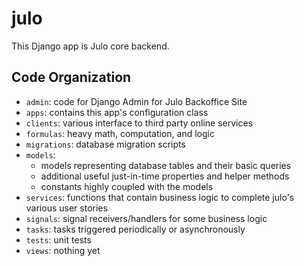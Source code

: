 # julo
This Django app is Julo core backend.

## Code Organization
* `admin`: code for Django Admin for Julo Backoffice Site
* `apps`: contains this app's configuration class
* `clients`: various interface to third party online services
* `formulas`: heavy math, computation, and logic
* `migrations`: database migration scripts
* `models`: 
    * models representing database tables and their basic queries
    * additional useful just-in-time properties and helper methods
    * constants highly coupled with the models
* `services`: functions that contain business logic to complete julo's various user stories
* `signals`: signal receivers/handlers for some business logic
* `tasks`: tasks triggered periodically or asynchronously
* `tests`: unit tests
* `views`: nothing yet

